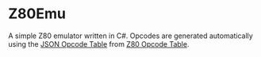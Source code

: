 # Z80Emu

A simple Z80 emulator written in C#. Opcodes are generated automatically
using the [JSON Opcode Table](https://github.com/deeptoaster/opcode-table/blob/master/opcode-table.json)
from [Z80 Opcode Table](https://clrhome.org/table/).